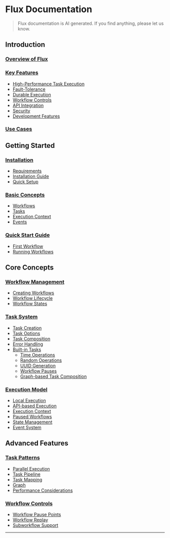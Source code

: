 # Flux Documentation

> Flux documentation is AI generated. If you find anything, please let us know.

## Introduction
### [Overview of Flux](introduction/overview.md)
### [Key Features](introduction/features.md)
  - [High-Performance Task Execution](introduction/features.md#high-performance-task-execution)
  - [Fault-Tolerance](introduction/features.md#fault-tolerance)
  - [Durable Execution](introduction/features.md#durable-execution)
  - [Workflow Controls](introduction/features.md#workflow-controls)
  - [API Integration](introduction/features.md#api-integration)
  - [Security](introduction/features.md#security)
  - [Development Features](introduction/features.md#development-features)
### [Use Cases](introduction/use-cases.md)



## Getting Started
### [Installation](getting-started/installation.md)
   - [Requirements](getting-started/installation.md#requirements)
   - [Installation Guide](getting-started/installation.md#installation-guide)
   - [Quick Setup](getting-started/installation.md#quick-setup)

### [Basic Concepts](getting-started/basic_concepts.md)
   - [Workflows](getting-started/basic_concepts.md#workflows)
   - [Tasks](getting-started/basic_concepts.md#tasks)
   - [Execution Context](getting-started/basic_concepts.md#execution-context)
   - [Events](getting-started/basic_concepts.md#events)

### [Quick Start Guide](getting-started/quick-start-guide.md)
   - [First Workflow](getting-started/quick-start-guide.md#first-workflow)
   - [Running Workflows](getting-started/quick-start-guide.md#running-workflows)

## Core Concepts
### [Workflow Management](core-concepts/workflow-management.md)
   - [Creating Workflows](core-concepts/workflow-management.md#creating-workflows)
   - [Workflow Lifecycle](core-concepts/workflow-management.md#workflow-lifecycle)
   - [Workflow States](core-concepts/workflow-management.md#workflow-states)

### [Task System](core-concepts/tasks.md)
   - [Task Creation](core-concepts/tasks.md#task-creation)
   - [Task Options](core-concepts/tasks.md#task-options)
   - [Task Composition](core-concepts/tasks.md#task-composition)
   - [Error Handling](core-concepts/tasks.md#error-handling)
   - [Built-in Tasks](core-concepts/tasks.md#built-in-tasks)
     - [Time Operations](core-concepts/tasks.md#time-operations)
     - [Random Operations](core-concepts/tasks.md#random-operations)
     - [UUID Generation](core-concepts/tasks.md#uuid-generation)
     - [Workflow Pauses](core-concepts/tasks.md#workflow-pauses)
     - [Graph-based Task Composition](core-concepts/tasks.md#graph-based-task-composition)

### [Execution Model](core-concepts/execution-model.md)
   - [Local Execution](core-concepts/execution-model.md#local-execution)
   - [API-based Execution](core-concepts/execution-model.md#api-based-execution)
   - [Execution Context](core-concepts/execution-model.md#execution-context)
   - [Paused Workflows](core-concepts/execution-model.md#paused-workflows)
   - [State Management](core-concepts/execution-model.md#state-management)
   - [Event System](core-concepts/execution-model.md#event-system)

## Advanced Features
### [Task Patterns](advanced-features/task-patterns.md)
   - [Parallel Execution](advanced-features/task-patterns.md#parallel-execution)
   - [Task Pipeline](advanced-features/task-patterns.md#pipeline-processing)
   - [Task Mapping](advanced-features/task-patterns.md#task-mapping)
   - [Graph](advanced-features/task-patterns.md#graph)
   - [Performance Considerations](advanced-features/task-patterns.md#performance-considerations)

### [Workflow Controls](advanced-features/workflow-controls.md)
   - [Workflow Pause Points](advanced-features/workflow-controls.md#workflow-pause-points)
   - [Workflow Replay](advanced-features/workflow-controls.md#workflow-replay)
   - [Subworkflow Support](advanced-features/workflow-controls.md#subworkflows)

---
<!--

## Deployment
### Local Development
   - Setup
   - Configuration
   - Testing
   - Debugging

### Production Deployment
   - Requirements
   - Configuration
   - Scaling
   - Monitoring

## Best Practices
### Workflow Design
   - Patterns
   - Anti-patterns
   - Performance Tips
   - Error Handling

### Task Implementation
   - Task Sizing
   - Error Handling
   - State Management
   - Resource Management

### Testing
   - Unit Testing
   - Integration Testing
   - Mocking
   - Test Patterns

## Examples
### Basic Examples
   - Hello World
   - Simple Pipeline
   - Parallel Tasks
   - Error Handling

### Advanced Examples
   - Complex Workflows
   - Data Processing
   - Integration Patterns
   - Real-world Use Cases

## Troubleshooting
### Common Issues
   - Task Failures
   - State Management
   - Performance Issues
   - Resource Problems

### Debugging
   - Logging
   - Event Inspection
   - State Inspection
   - Error Analysis

## Migration Guide
- Version Compatibility
- Breaking Changes
- Migration Steps
- Backward Compatibility

## Contributing
- Development Setup
- Coding Standards
- Testing Guidelines
- Pull Request Process
- Documentation Guidelines -->
